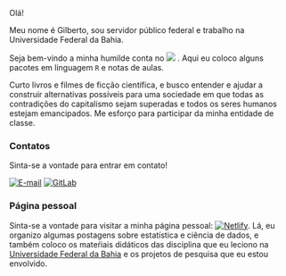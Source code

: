 Olá!

Meu nome é Gilberto, sou servidor público federal e trabalho na Universidade Federal da Bahia.

Seja bem-vindo a minha humilde conta no [![](https://img.shields.io/static/v1?label=GitHub&message=gilberto-sassi&color=black&logo=github)](https://github.com/gilberto-sassi/) . Aqui eu coloco alguns pacotes em linguagem `R` e notas de aulas.

Curto livros e filmes de ficção científica, e  busco entender e ajudar a construir alternativas possíveis para uma sociedade em que todas as contradições do capitalismo sejam superadas e todos os seres humanos estejam emancipados. Me esforço para participar da minha entidade de classe.

### Contatos

Sinta-se a vontade para entrar em contato!

[![E-mail](https://img.shields.io/static/v1?label=Gmail&message=sassi.pereira.gilberto&color=red&logo=gmail)](mailto:sassi.pereira.gilberto@gmail.com)
[![GitLab](https://img.shields.io/static/v1?label=GitLab&message=gilberto-sassi&color=orange&logo=linkedin)](https://www.linkedin.com/in/gilberto-sassi/)

### Página pessoal

Sinta-se a vontade para visitar a minha página pessoal: [![Netlify](https://img.shields.io/badge/Netlify-Página%20pessoal-brightgreen)](https://gilbertosassi.netlify.app/pt/). Lá, eu organizo algumas postagens sobre estatística e ciência de dados, e também coloco os mateŕiais didáticos das disciplina que eu leciono na [Universidade Federal da Bahia](https://est.ufba.br) e os projetos de pesquisa que eu estou envolvido.
